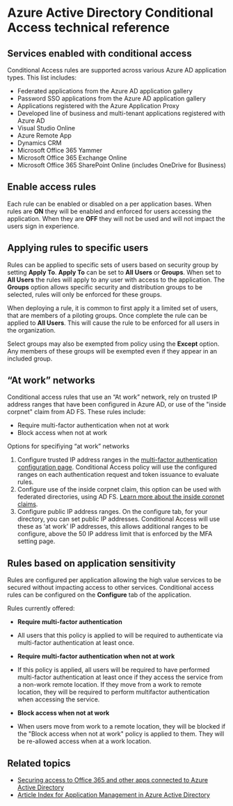 
<properties
    pageTitle="Azure Active Directory Conditional Access technical reference | Microsoft Azure"
    description="With Conditional access control, Azure Active Directory checks the specific conditions you pick when authenticating the user and before allowing access to the application. Once those conditions are met, the user is authenticated and allowed access to the application."
    services="active-directory"
    documentationCenter=""
    authors="MarkusVi"
    manager="femila"
    editor=""/>

<tags
    ms.service="active-directory"
    ms.devlang="na"
    ms.topic="article"
    ms.tgt_pltfrm="na"
    ms.workload="identity" 
    ms.date="10/20/2016"
    ms.author="markvi"/>

# <a name="azure-active-directory-conditional-access-technical-reference"></a>Azure Active Directory Conditional Access technical reference

## <a name="services-enabled-with-conditional-access"></a>Services enabled with conditional access
Conditional Access rules are supported across various Azure AD application types. This list includes:

- Federated applications from the Azure AD application gallery
- Password SSO applications from the Azure AD application gallery
- Applications registered with the Azure Application Proxy
- Developed line of business and multi-tenant applications registered with Azure AD
- Visual Studio Online
- Azure Remote App
-   Dynamics CRM
- Microsoft Office 365 Yammer
- Microsoft Office 365 Exchange Online
- Microsoft Office 365 SharePoint Online (includes OneDrive for Business)


## <a name="enable-access-rules"></a>Enable access rules

Each rule can be enabled or disabled on a per application bases. When rules are **ON** they will be enabled and enforced for users accessing the application. When they are **OFF** they will not be used and will not impact the users sign in experience.

## <a name="applying-rules-to-specific-users"></a>Applying rules to specific users
Rules can be applied to specific sets of users based on security group by setting **Apply To**. **Apply To** can be set to **All Users** or **Groups**. When set to **All Users** the rules will apply to any user with access to the application. The **Groups** option allows specific security and distribution groups to be selected, rules will only be enforced for these groups.

When deploying a rule,  it is common to first apply it a limited set of users, that are members of a piloting groups. Once complete the rule can be applied to **All Users**. This will cause the rule to be enforced for all users in the organization.

Select groups may also be exempted from policy using the **Except** option. Any members of these groups will be exempted even if they appear in an included group.

## <a name="at-work-networks"></a>“At work” networks


Conditional access rules that use an “At work” network, rely on trusted IP address ranges that have been configured in Azure AD, or use of the "inside corpnet" claim from AD FS. These rules include:

- Require multi-factor authentication when not at work
- Block access when not at work

Options for specifiying “at work” networks

1. Configure trusted IP address ranges in the [multi-factor authentication configuration page](../multi-factor-authentication/multi-factor-authentication-whats-next.md). Conditional Access policy will use the configured ranges on each authentication request and token issuance to evaluate rules. 
2. Configure use of the inside corpnet claim, this option can be used with federated directories, using AD FS. [Learn more about the inside coronet claims](../multi-factor-authentication/multi-factor-authentication-whats-next.md#trusted-ips).
3. Configure public IP address ranges. On the configure tab, for your directory, you can set public IP addresses. Conditional Access will use these as ‘at work’ IP addresses, this allows additional ranges to be configure, above the 50 IP address limit that is enforced by the MFA setting page.



## <a name="rules-based-on-application-sensitivity"></a>Rules based on application sensitivity

Rules are configured per application allowing the high value services to be secured without impacting access to other services. Conditional access rules can be configured on the  **Configure** tab of the application. 

Rules currently offered:

- **Require multi-factor authentication**
 - All users that this policy is applied to will be required to authenticate via multi-factor authentication at least once.
 
- **Require multi-factor authentication when not at work**
 - If this policy is applied, all users will be required to have performed multi-factor authentication at least once if they access the service from a non-work remote location. If they move from a work to remote location, they will be required to perform multifactor authentication when accessing the service.
 
- **Block access when not at work** 
 - When users move from work to a remote location, they will be blocked if the "Block access when not at work" policy is applied to them.  They will be re-allowed access when at a work location.


## <a name="related-topics"></a>Related topics

- [Securing access to Office 365 and other apps connected to Azure Active Directory](active-directory-conditional-access.md)
- [Article Index for Application Management in Azure Active Directory](active-directory-apps-index.md)
